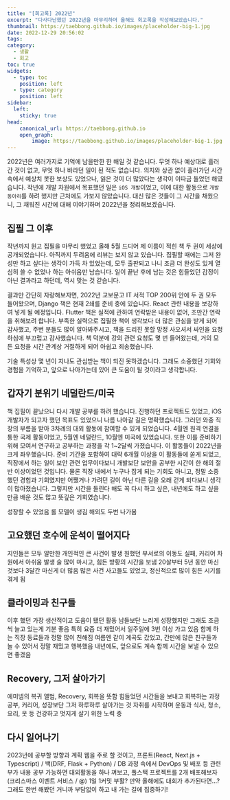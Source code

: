 ```yaml
---
title: "[회고록] 2022년"
excerpt: "다사다난했던 2022년을 마무리하며 올해도 회고록을 작성해보았습니다."
thumbnail: https://taebbong.github.io/images/placeholder-big-1.jpg 
date: 2022-12-29 20:56:02
tags:
category:
  - 생활
  - 회고
toc: true
widgets:
  - type: toc
    position: left
  - type: category
    position: left
sidebar:
  left:
    sticky: true
head:
    canonical_url: https://taebbong.github.io
    open_graph:
        image: https://taebbong.github.io/images/placeholder-big-1.jpg
---
```


2022년은 여러가지로 기억에 남을만한 한 해일 것 같습니다. 무엇 하나 예상대로 흘러간 것이 없고, 무엇 하나 바라던 일이 된 적도 없습니다. 의지와 상관 없이 흘러가던 시간 속에서 예상치 못한 보상도 있었으나, 잃은 것이 더 많았다는 생각이 이따금 들었던 해였습니다. 작년에 개발 차원에서 목표했던 일은 `iOS 개발`이었고, 이에 대한 활동으로 `개발 동아리`를 하려 했지만 근처에도 가보지 않았습니다. 대신 많은 것들이 그 시간을 채웠으니, 그 채워진 시간에 대해 이야기하며 2022년을 정리해보겠습니다. 

## 집필 그 이후

작년까지 원고 집필을 마무리 했었고 올해 5월 드디어 제 이름이 적힌 책 두 권이 세상에 공개되었습니다. 아직까지 두려움에 리뷰는 보지 않고 있습니다. 집필할 때에는 그저 완성만 하고 싶다는 생각이 가득 차 있었는데, 모두 출판되고 나니 조금 더 완성도 있게 열심히 쓸 수 없었나 하는 아쉬움만 남습니다. 일이 끝난 후에 남는 것은 힘들었던 감정이 아닌 결과라고 하던데, 역시 맞는 것 같습니다. 

결과만 간단히 자랑해보자면, 2022년 교보문고 IT 서적 TOP 200위 안에 두 권 모두 들어왔으며, Django 책은 현재 2쇄를 준비 중에 있습니다. React 관련 내용을 보강하여 넣게 될 예정입니다. Flutter 책은 실적에 관하여 연락받은 내용이 없어, 조만간 연락을 취해보려 합니다. 부족한 실력으로 집필한 책이 생각보다 더 많은 관심을 받게 되어 감사했고, 주변 분들도 많이 알아봐주시고, 책을 드리진 못할 망정 사오셔서 싸인을 요청하심에 부끄럽고 감사했습니다. 책 덕분에 강의 관련 요청도 몇 번 들어왔는데, 거의 모든 요청을 시간 관계상 거절하게 되어 아쉽고 죄송했습니다.

기술 특성상 몇 년이 지나도 관심받는 책이 되진 못하겠습니다. 그래도 소중했던 기회와 경험을 기억하고, 앞으로 나아가는데 있어 큰 도움이 될 것이라고 생각합니다.

## 갑자기 분위기 네덜란드/미국

책 집필이 끝났으니 다시 개발 공부를 하려 했습니다. 진행하던 프로젝트도 있었고, iOS 개발자가 되고자 했던 목표도 있었으니 나름 나아갈 길은 명확했습니다. 그러던 와중 직장의 부름을 받아 3차례의 대외 활동에 참여할 수 있게 되었습니다. 4월엔 원격 연결을 통한 국제 활동이었고, 5월엔 네덜란드, 10월엔 미국에 있었습니다. 또한 이를 준비하기 위해 모여서 연구하고 공부하는 과정을 각 1~2달씩 가졌습니다. 이 활동들이 2022년을 크게 좌우했습니다. 준비 기간을 포함하여 대략 6개월 이상을 이 활동들에 쏟게 되었고, 직장에서 하는 일이 보안 관련 업무이다보니 개발보단 보안을 공부한 시간이 한 해의 절반 이상이었던 것입니다. 물론 직장 내에서 누구나 잡게 되는 기회도 아니고, 정말 소중했던 경험과 기회였지만 어쨌거나 가려던 길이 아닌 다른 길을 오래 걷게 되다보니 생각이 많아졌습니다. 그렇지만 시간을 돌린다 해도 꼭 다시 하고 싶은, 내년에도 하고 싶을만큼 배운 것도 많고 뜻깊은 기회였습니다.

성장할 수 있었음
롤 모델이 생김
해외도 두번 나가봄

## 고요했던 호수에 운석이 떨어지다

지인들은 모두 알만한 개인적인 큰 사건이 발생
원했던 부서로의 이동도 실패, 커리어 차원에서 아쉬움 발생
술 많이 마시고, 힘든 방황의 시간을 보냄
20살부터 5년 동안 마신 것보다 3달간 마신게 더 많음
많은 사건 사고들도 있었고, 정신적으로 많이 힘든 시기를 겪게 됨

## 클라이밍과 친구들

이후 했던 가장 생산적이고 도움이 됐던 활동
남들보단 느리게 성장했지만 그래도 조금씩 늘고 있는게 기분 좋음
특히 요즘 더 재밌어서 일주일에 3번 이상 가고 있음
함께 하는 직장 동료들과 정말 많이 친해짐
여름엔 같이 계곡도 갔었고, 간만에 많은 친구들과 놀 수 있어서 정말 재밌고 행복했음
내년에도, 앞으로도 계속 함께 시간을 보낼 수 있으면 좋겠음

## Recovery, 그저 살아가기

에미넴의 복귀 앨범, Recovery, 회복을 뜻함
힘들었던 시간들을 보내고 회복하는 과정
공부, 커리어, 성장보단 그저 하루하루 살아가는 것
자취를 시작하며 운동과 식사, 청소, 요리, 옷 등 건강하고 멋지게 살기 위한 노력 중

## 다시 일어나기

2023년에 공부할 방향과 계획
웹을 주로 할 것이고, 프론트(React, Next.js + Typescript) / 백(DRF, Flask + Python) / DB
과정 속에서 DevOps 및 배포 등 관련 부가 내용 공부
가능하면 대외활동을 하나 껴보고, 풀스택 프로젝트를 2개 배포해보자(크리스마스 이벤트 서비스 / @)
1일 1커밋 부활?
만약 올해에도 대회가 추가된다면...? 그래도 한번 해봤던 거니까 부담없이 하고 내 가는 길에 집중하기!